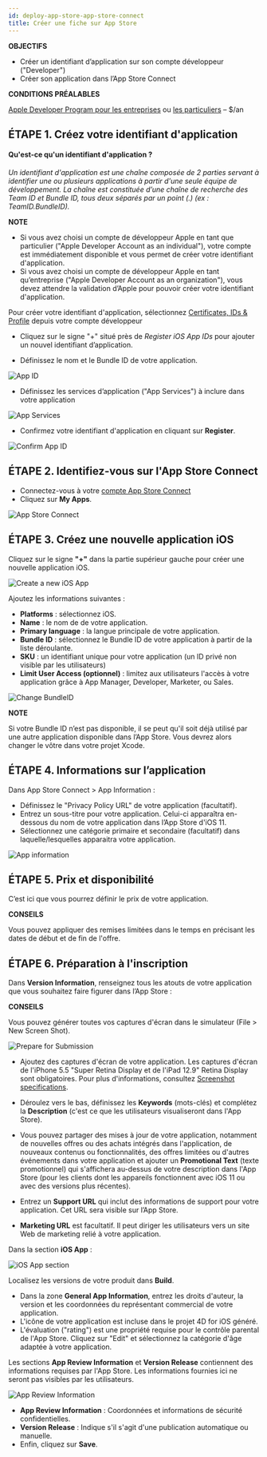 ```yaml
---
id: deploy-app-store-app-store-connect
title: Créer une fiche sur App Store
---
```

<div class = "objectives"> 

**OBJECTIFS**

* Créer un identifiant d’application sur son compte développeur ("Developer")
* Créer son application dans l’App Store Connect</div> <div class = "prerequisites"> 

**CONDITIONS PRÉALABLES**

[Apple Developer Program pour les entreprises](register-apple-developer-program-organization.html) ou [les particuliers](register-apple-developer-program-individual.html) – $/an</div> 

## ÉTAPE 1. Créez votre identifiant d'application

#### Qu'est-ce qu'un identifiant d'application ?

*Un identifiant d'application est une chaîne composée de 2 parties servant à identifier une ou plusieurs applications à partir d'une seule équipe de développement. La chaîne est constituée d’une chaîne de recherche des Team ID et Bundle ID, tous deux séparés par un point (.) (ex : TeamID.BundleID).*<div class = "tips"> 

**NOTE**

* Si vous avez choisi un compte de développeur Apple en tant que particulier ("Apple Developer Account as an individual"), votre compte est immédiatement disponible et vous permet de créer votre identifiant d'application.
* Si vous avez choisi un compte de développeur Apple en tant qu’entreprise ("Apple Developer Account as an organization"), vous devez attendre la validation d’Apple pour pouvoir créer votre identifiant d'application.</div> 

Pour créer votre identifiant d'application, sélectionnez [Certificates, IDs & Profile](https://developer.apple.com/account/ios/identifier/bundle) depuis votre compte développeur

* Cliquez sur le signe "+" situé près de *Register iOS App IDs* pour ajouter un nouvel identifiant d’application.

* Définissez le nom et le Bundle ID de votre application.

![App ID](assets/deploy-app-store/Developer-account-App-ID.png)

* Définissez les services d’application ("App Services") à inclure dans votre application

![App Services](assets/deploy-app-store/App-Services-to-include.png)

* Confirmez votre identifiant d'application en cliquant sur **Register**.

![Confirm App ID](assets/deploy-app-store/Confirm-App-ID.png)

## ÉTAPE 2. Identifiez-vous sur l'App Store Connect

* Connectez-vous à votre [compte App Store Connect](https://appstoreconnect.apple.com)
* Cliquez sur **My Apps**.

![App Store Connect](assets/deploy-app-store/App-Store-Connect-home-page.png)

## ÉTAPE 3. Créez une nouvelle application iOS

Cliquez sur le signe **"+"** dans la partie supérieur gauche pour créer une nouvelle application iOS.

![Create a new iOS App](assets/deploy-app-store/Create-new-iOS-App.png)

Ajoutez les informations suivantes :

* **Platforms** : sélectionnez iOS.
* **Name** : le nom de de votre application.
* **Primary language** : la langue principale de votre application.
* **Bundle ID** : sélectionnez le Bundle ID de votre application à partir de la liste déroulante.
* **SKU** : un identifiant unique pour votre application (un ID privé non visible par les utilisateurs)
* **Limit User Access (optionnel)** : limitez aux utilisateurs l'accès à votre application grâce à App Manager, Developer, Marketer, ou Sales.

![Change BundleID](assets/deploy-app-store/Change-BundleID-Xcode-Project.png)<div class = "tips"> 

**NOTE**

Si votre Bundle ID n’est pas disponible, il se peut qu'il soit déjà utilisé par une autre application disponible dans l’App Store. Vous devrez alors changer le vôtre dans votre projet Xcode.</div> 

## ÉTAPE 4. Informations sur l’application

Dans App Store Connect > App Information :

* Définissez le "Privacy Policy URL" de votre application (facultatif).
* Entrez un sous-titre pour votre application. Celui-ci apparaîtra en-dessous du nom de votre application dans l’App Store d'iOS 11.
* Sélectionnez une catégorie primaire et secondaire (facultatif) dans laquelle/lesquelles apparaitra votre application.

![App information](assets/deploy-app-store/App-Store-Connect-app-information.png)

## ÉTAPE 5. Prix et disponibilité

C’est ici que vous pourrez définir le prix de votre application.<div class = "tips"> 

**CONSEILS**

Vous pouvez appliquer des remises limitées dans le temps en précisant les dates de début et de fin de l'offre.</div> 

## ÉTAPE 6. Préparation à l'inscription

Dans **Version Information**, renseignez tous les atouts de votre application que vous souhaitez faire figurer dans l’App Store :<div class = "tips"> 

**CONSEILS**

Vous pouvez générer toutes vos captures d'écran dans le simulateur (File > New Screen Shot).</div> 

![Prepare for Submission](assets/deploy-app-store/Prepare-for-submission-screenshot-description.png)

* Ajoutez des captures d'écran de votre application. Les captures d'écran de l'iPhone 5.5 "Super Retina Display et de l'iPad 12.9" Retina Display sont obligatoires. Pour plus d'informations, consultez [Screenshot specifications](https://help.apple.com/app-store-connect/#/devd274dd925).

* Déroulez vers le bas, définissez les **Keywords** (mots-clés) et complétez la **Description** (c'est ce que les utilisateurs visualiseront dans l'App Store).

* Vous pouvez partager des mises à jour de votre application, notamment de nouvelles offres ou des achats intégrés dans l'application, de nouveaux contenus ou fonctionnalités, des offres limitées ou d'autres événements dans votre application et ajouter un **Promotional Text** (texte promotionnel) qui s'affichera au-dessus de votre description dans l'App Store (pour les clients dont les appareils fonctionnent avec iOS 11 ou avec des versions plus récentes).
* Entrez un **Support URL** qui inclut des informations de support pour votre application. Cet URL sera visible sur l’App Store.
* **Marketing URL** est facultatif. Il peut diriger les utilisateurs vers un site Web de marketing relié à votre application. 

Dans la section **iOS App** :

![iOS App section](assets/deploy-app-store/Prepare-for-submission-build-icon.png)

Localisez les versions de votre produit dans **Build**.

* Dans la zone **General App Information**, entrez les droits d'auteur, la version et les coordonnées du représentant commercial de votre application.
* L'icône de votre application est incluse dans le projet 4D for iOS généré.
* L'évaluation ("rating") est une propriété requise pour le contrôle parental de l'App Store. Cliquez sur "Edit" et sélectionnez la catégorie d'âge adaptée à votre application.

Les sections **App Review Information** et **Version Release** contiennent des informations requises par l'App Store. Les informations fournies ici ne seront pas visibles par les utilisateurs.

![App Review Information](assets/deploy-app-store/Prepare-for-submission-review-information.png)

* **App Review Information** : Coordonnées et informations de sécurité confidentielles. 
* **Version Release** : Indique s'il s'agit d'une publication automatique ou manuelle.
* Enfin, cliquez sur **Save**.